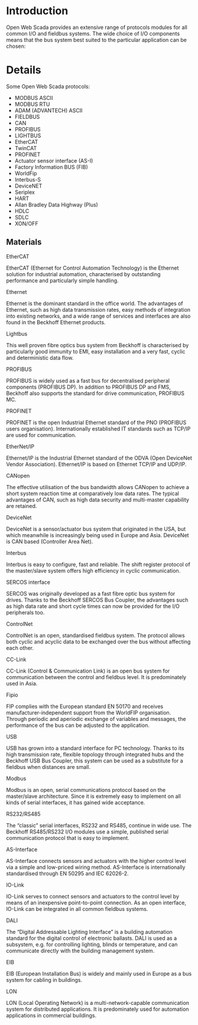 # Introduction #

Open Web Scada provides an extensive range of protocols modules for all common I/O and fieldbus systems. The wide choice of I/O components means that the bus system best suited to the particular application can be chosen:

# Details #

Some Open Web Scada protocols:
  * MODBUS ASCII
  * MODBUS RTU
  * ADAM (ADVANTECH) ASCII
  * FIELDBUS
  * CAN
  * PROFIBUS
  * LIGHTBUS
  * EtherCAT
  * TwinCAT
  * PROFINET
  * Actuator sensor interface (AS-I)
  * Factory Information BUS (FIB)
  * WorldFip
  * Interbus-S
  * DeviceNET
  * Seriplex
  * HART
  * Allan Bradley Data Highway (Plus)
  * HDLC
  * SDLC
  * XON/OFF


## Materials ##


EtherCAT

EtherCAT (Ethernet for Control Automation Technology) is the Ethernet solution for industrial automation, characterised by outstanding performance and particularly simple handling.



Ethernet

Ethernet is the dominant standard in the office world. The advantages of Ethernet, such as high data transmission rates, easy methods of integration into existing networks, and a wide range of services and interfaces are also found in the Beckhoff Ethernet products.



Lightbus

This well proven fibre optics bus system from Beckhoff is characterised by particularly good immunity to EMI, easy installation and a very fast, cyclic and deterministic data flow.



PROFIBUS

PROFIBUS is widely used as a fast bus for decentralised peripheral components (PROFIBUS DP). In addition to PROFIBUS DP and FMS, Beckhoff also supports the standard for drive communication, PROFIBUS MC.



PROFINET

PROFINET is the open Industrial Ethernet standard of the PNO (PROFIBUS users organisation). Internationally established IT standards such as TCP/IP are used for communication.



EtherNet/IP

Ethernet/IP is the Industrial Ethernet standard of the ODVA (Open DeviceNet Vendor Association). Ethernet/IP is based on Ethernet TCP/IP and UDP/IP.



CANopen

The effective utilisation of the bus bandwidth allows CANopen to achieve a short system reaction time at comparatively low data rates. The typical advantages of CAN, such as high data security and multi-master capability are retained.



DeviceNet

DeviceNet is a sensor/actuator bus system that originated in the USA, but which meanwhile is increasingly being used in Europe and Asia. DeviceNet is CAN based (Controller Area Net).



Interbus

Interbus is easy to configure, fast and reliable. The shift register protocol of the master/slave system offers high efficiency in cyclic communication.



SERCOS interface

SERCOS was originally developed as a fast fibre optic bus system for drives. Thanks to the Beckhoff SERCOS Bus Coupler, the advantages such as high data rate and short cycle times can now be provided for the I/O peripherals too.



ControlNet

ControlNet is an open, standardised fieldbus system. The protocol allows both cyclic and acyclic data to be exchanged over the bus without affecting each other.



CC-Link

CC-Link (Control & Communication Link) is an open bus system for communication between the control and fieldbus level. It is predominately used in Asia.



Fipio

FIP complies with the European standard EN 50170 and receives manufacturer-independent support from the WorldFIP organisation. Through periodic and aperiodic exchange of variables and messages, the performance of the bus can be adjusted to the application.



USB

USB has grown into a standard interface for PC technology. Thanks to its high transmission rate, flexible topology through integrated hubs and the Beckhoff USB Bus Coupler, this system can be used as a substitute for a fieldbus when distances are small.



Modbus

Modbus is an open, serial communications protocol based on the master/slave architecture. Since it is extremely easy to implement on all kinds of serial interfaces, it has gained wide acceptance.



RS232/RS485

The “classic” serial interfaces, RS232 and RS485, continue in wide use. The Beckhoff RS485/RS232 I/O modules use a simple, published serial communication protocol that is easy to implement.



AS-Interface

AS-Interface connects sensors and actuators with the higher control level via a simple and low-priced wiring method. AS-Interface is internationally standardised through EN 50295 and IEC 62026-2.



IO-Link

IO-Link serves to connect sensors and actuators to the control level by means of an inexpensive point-to-point connection. As an open interface, IO-Link can be integrated in all common fieldbus systems.



DALI

The “Digital Addressable Lighting Interface” is a building automation standard for the digital control of electronic ballasts. DALI is used as a subsystem, e.g. for controlling lighting, blinds or temperature, and can communicate directly with the building management system.



EIB

EIB (European Installation Bus) is widely and mainly used in Europe as a bus system for cabling in buildings.



LON

LON (Local Operating Network) is a multi-network-capable communication system for distributed applications. It is predominately used for automation applications in commercial buildings.